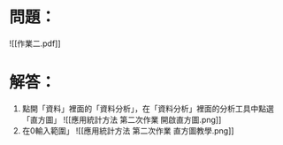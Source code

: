 # 問題：
![[作業二.pdf]]
# 解答：
1. 點開「資料」裡面的「資料分析」，在「資料分析」裡面的分析工具中點選「直方圖」
![[應用統計方法 第二次作業 開啟直方圖.png]]
2. 在0輸入範圍」
![[應用統計方法 第二次作業 直方圖教學.png]]